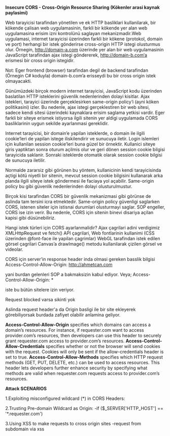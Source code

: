 **Insecure CORS - Cross-Origin Resource Sharing (Kökenler arasi kaynak paylasimi)**

Web tarayicisi tarafindan yönetilen ve ek HTTP basliklari kullanilarak, bir kökende çalisan web uygulamasinin, 
farkli bir kökende yer alan web uygulamasina erisim izni kontrolünü saglayan mekanizmadir.Web uygulamasi, internet 
tarayicisi üzerinden farkli bir kökene (protokol, domain ve port) herhangi bir istek gönderirse cross-origin HTTP istegi olusturmus olur.
Örnegin, http://domain-a.com üzerinde yer alan bir web uygulamasinin JavaScript tarafindan ajax istegi göndererek, 
http://domain-b.com‘a erismesi bir cross origin istegidir.

Not: Eger frontend (browser) tarafindan degil de backend tarafindan (Örnegin C# koduyla) domain-b.com’a erisseydi bu bir cross origin istek olmayacakti.

Günümüzdeki birçok modern internet tarayicisi, JavaScript kodu üzerinden baslatilan HTTP isteklerini güvenlik 
nedenlerinden dolayi kisitlar. Ajax istekleri, tarayici üzerinde gerçeklesirken same-origin policy‘i (ayni köken 
politikasini) izler. Bu nedenle, ajax istegi gerçeklestiren bir web sitesi, sadece kendi sitesi üzerindeki 
kaynaklara erisim saglama yetkisi vardir. Eger farkli bir siteye erismek istiyorsa ilgili sitenin yer aldigi 
uygulamada CORS basliklarinin uygun sekilde ayarlanmasi gereklidir.

Internet tarayicisi, bir domain’e yapilan isteklerde, o domain ile ilgili cookie’leri de yapilan istege iliskilendirir 
ve sunucuya iletir. Login islemleri için kullanilan session cookie’leri buna güzel bir örnektir. Kullanici siteye 
giris yaptiktan sonra oturum açilmis olur ve geri dönen session cookie bilgisi tarayicida saklanir. Sonraki 
isteklerde otomatik olarak session cookie bilgisi de sunucuya iletilir.

Normalde zararsiz gibi görünen bu yöntem, kullanicinin kendi tarayicisinda açtigi kötü niyetli bir sitenin, mevcut 
session cookie bilgisini kullanarak arka planda ilgili siteye istek göndermesi ile faciaya yol açabilir.
Same-origin policy bu gibi güvenlik nedenlerinden dolayi olusturulmustur.

Birçok kisi tarafindan CORS bir güvenlik mekanizmasi gibi görünse de aslinda tam tersini icra etmektedir. Same-origin 
policy güvenligi saglarken CORS, istenen siteler için istisnai durumlari olusturmayi saglar. SOP engeller, CORS ise izin verir. 
Bu nedenle, CORS için sitenin binevi disariya açilan kapisi gibi düsünebiliriz.

Hangi istek türleri için CORS ayarlanmalidir?
Ajax çagrilari adini verdigimiz XMLHttpRequest ve fetch() API çagrilari,
Web fontlarinin kullanimi (CSS üzerinden @font-face ile yapilan çagrimlar)
WebGL tarafindan istek edilen görsel çagrilari
Canvas’a drawImage() metodu kullanilarak çizilen görsel ve videolar.


CORS için server'in response header inda olmasi gereken basslik bilgisi
Access-Control-Allow-Origin: http://ahmetcan.com

yani burdan gelenleri SOP a bakmaksizin kabul ediyor. Veya;
Access-Control-Allow-Origin: * 

iste bu bütün sitelere izin veriyor.

Request blocked varsa sikinti yok

Aslinda request header'a da Origin basligi ile bir site ekleyerek görebiliyorsak burdada zafiyet olabilir anlamina geliyor. 

**Access-Control-Allow-Origin** specifies which domains can access a domain’s resources. For instance, if requester.com want to access provider.com’s resources, then developers can use this header to securely grant requester.com access to provider.com’s resources.
**Access-Control-Allow-Credentials** specifies whether or not the browser will send cookies with the request. Cookies will only be sent if the allow-credentials header is set to true.
**Access-Control-Allow-Methods** specifies which HTTP request methods (GET, PUT, DELETE, etc.) can be used to access resources. This header lets developers further enhance security by specifying what methods are valid when requester.com requests access to provider.com’s resources.


**Attack SCENARIOS**

1.Exploiting misconfigured wildcard (*) in CORS Headers:

2.Trusting Pre-domain Wildcard as Origin:
  -if ($_SERVER['HTTP_HOST'] == '*.requester.com')

3.Using XSS to make requests to cross origin sites
  -request from subdomain via xss



